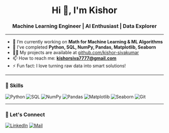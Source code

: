 


<h1 align="center">Hi 👋, I'm Kishor</h1>
<h3 align="center">Machine Learning Engineer | AI Enthusiast | Data Explorer</h3>

---

- 🔭 I’m currently working on **Math for Machine Learning & ML Algorithms**
- 🌱 I’ve completed **Python, SQL, NumPy, Pandas, Matplotlib, Seaborn**
- 👨‍💻 My projects are available at [github.com/kishor-sivakumar](https://github.com/kishor-sivakumar)
- 📫 How to reach me: **kishorsiva7777@gmail.com**
- ⚡ Fun fact: I love turning raw data into smart solutions!

---

### 🧠 Skills

![Python](https://img.shields.io/badge/Python-3776AB?style=for-the-badge&logo=python&logoColor=white)
![SQL](https://img.shields.io/badge/SQL-4479A1?style=for-the-badge&logo=mysql&logoColor=white)
![NumPy](https://img.shields.io/badge/NumPy-013243?style=for-the-badge&logo=numpy&logoColor=white)
![Pandas](https://img.shields.io/badge/Pandas-150458?style=for-the-badge&logo=pandas&logoColor=white)
![Matplotlib](https://img.shields.io/badge/Matplotlib-11557C?style=for-the-badge&logo=matplotlib&logoColor=white)
![Seaborn](https://img.shields.io/badge/Seaborn-3C5263?style=for-the-badge)
![Git](https://img.shields.io/badge/Git-F05032?style=for-the-badge&logo=git&logoColor=white)

---

### 🚀 Let's Connect

[![LinkedIn](https://img.shields.io/badge/LinkedIn-blue?style=flat&logo=linkedin)](https://www.linkedin.com/in/kishor-sivakumar/)
[![Mail](https://img.shields.io/badge/Gmail-D14836?style=flat&logo=gmail&logoColor=white)](mailto:kishorsiva7777@gmail.com)

